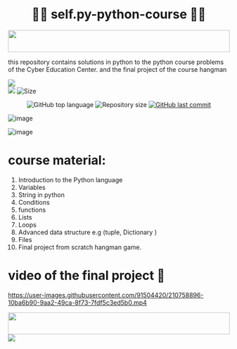 <h1 align="center"> 🧑‍🎓 self.py-python-course 🧑‍🎓 </h1>

<img src="https://i.imgur.com/dBaSKWF.gif" height="50" width="100%">

this repository contains solutions in python to the python course problems of the Cyber Education Center. and the final project of the course hangman

![](http://ForTheBadge.com/images/badges/made-with-python.svg)
<br>
![](https://img.shields.io/tokei/lines/github/lironmiz/self.py-python-course?color=red&label=Lines%20of%20Code)
![Size](https://img.shields.io/github/repo-size/lironmiz/self.py-python-course?color=red&label=Repo%20Size%20)

<p align="center">
  <img alt="GitHub top language" src="https://img.shields.io/github/languages/top/lironmiz/self.py-python-course?color=04D361&labelColor=000000">
  
 <img alt="Repository size" src="https://img.shields.io/github/repo-size/lironmiz/self.py-python-course?color=04D361&labelColor=000000">
  
  <a href="https://github.com/lironmiz/Link-Tree/commits/master">
    <img alt="GitHub last commit" src="https://img.shields.io/github/last-commit/lironmiz/self.py-python-course?color=04D361&labelColor=000000">
  </a>
</p>

![image](https://user-images.githubusercontent.com/91504420/212971858-3c5505ad-1228-4d45-b18a-3929b85f9f68.png)

![image](https://user-images.githubusercontent.com/91504420/212972245-cf436d2b-a5b1-4c04-8a2a-2a308f1bcc25.png)

# course material:
1. Introduction to the Python language
2. Variables
3. String in python
4. Conditions
5. functions
6. Lists
7. Loops
8. Advanced data structure e.g (tuple, Dictionary )
9. Files
10. Final project from scratch hangman game.

# video of the final project 🤙


https://user-images.githubusercontent.com/91504420/210758896-10ba6b90-9aa2-49ca-8f73-7fdf5c3ed5b0.mp4


<img src="https://i.imgur.com/dBaSKWF.gif" height="50" width="100%">

<img src="https://media.giphy.com/media/KAq5w47R9rmTuvWOWa/giphy.gif" >
